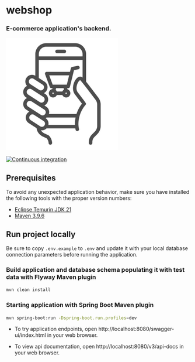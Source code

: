 webshop
=======

### E-commerce application's backend.

<p>
  <img
    src="images/logo.jpg"
    alt="webshop logo"
    title="webshop logo"
    width="306"
    height="306"
  />
</p>

[![Continuous integration](https://github.com/jbence1994-webshop/webshop-api/actions/workflows/build.yaml/badge.svg)](https://github.com/jbence1994-webshop/webshop-api/actions/workflows/build.yaml)

Prerequisites
-------------

To avoid any unexpected application behavior, make sure you have installed the following tools with the proper version
numbers:

- [Eclipse Temurin JDK 21](https://adoptium.net/temurin/releases/?version=21)
- [Maven 3.9.6](https://maven.apache.org/download.cgi)

Run project locally
-------------------

Be sure to copy `.env.example` to `.env` and update it with your local database connection parameters before running the
application.

### Build application and database schema populating it with test data with Flyway Maven plugin

```bash
mvn clean install
```

### Starting application with Spring Boot Maven plugin

```bash
mvn spring-boot:run -Dspring-boot.run.profiles=dev
```

- To try application endpoints, open http://localhost:8080/swagger-ui/index.html in your web browser.

- To view api documentation, open http://localhost:8080/v3/api-docs in your web browser.

